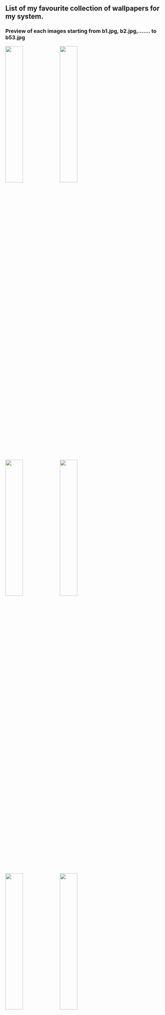 ## List of my favourite collection of wallpapers for my system.
### Preview of each images starting from b1.jpg, b2.jpg,....... to b53.jpg

<img src="https://github.com/YogeshLamichhane/myarchdwmsetup/blob/main/custom/b1.jpg" width="33%" /> <img src="https://github.com/YogeshLamichhane/myarchdwmsetup/blob/main/custom/b2.jpg" width="33%" /> <img src="https://github.com/YogeshLamichhane/myarchdwmsetup/blob/main/custom/b3.jpg" width="33%" /> <img src="https://github.com/YogeshLamichhane/myarchdwmsetup/blob/main/custom/b4.jpg" width="33%" /> <img src="https://github.com/YogeshLamichhane/myarchdwmsetup/blob/main/custom/b5.jpg" width="33%" /> <img src="https://github.com/YogeshLamichhane/myarchdwmsetup/blob/main/custom/b6.jpg" width="33%" /> <img src="https://github.com/YogeshLamichhane/myarchdwmsetup/blob/main/custom/b7.jpg" width="33%" /> <img src="https://github.com/YogeshLamichhane/myarchdwmsetup/blob/main/custom/b8.jpg" width="33%" /> <img src="https://github.com/YogeshLamichhane/myarchdwmsetup/blob/main/custom/b9.jpg" width="33%" /> <img src="https://github.com/YogeshLamichhane/myarchdwmsetup/blob/main/custom/b10.jpg" width="33%" /> <img src="https://github.com/YogeshLamichhane/myarchdwmsetup/blob/main/custom/b11.jpg" width="33%" /> <img src="https://github.com/YogeshLamichhane/myarchdwmsetup/blob/main/custom/b12.jpg" width="33%" /> <img src="https://github.com/YogeshLamichhane/myarchdwmsetup/blob/main/custom/b13.jpg" width="33%" /> <img src="https://github.com/YogeshLamichhane/myarchdwmsetup/blob/main/custom/b14.jpg" width="33%" /> <img src="https://github.com/YogeshLamichhane/myarchdwmsetup/blob/main/custom/b15.jpg" width="33%" /> <img src="https://github.com/YogeshLamichhane/myarchdwmsetup/blob/main/custom/b16.jpg" width="33%" /> <img src="https://github.com/YogeshLamichhane/myarchdwmsetup/blob/main/custom/b17.jpg" width="33%" /> <img src="https://github.com/YogeshLamichhane/myarchdwmsetup/blob/main/custom/b18.jpg" width="33%" /> <img src="https://github.com/YogeshLamichhane/myarchdwmsetup/blob/main/custom/b19.jpg" width="33%" /> <img src="https://github.com/YogeshLamichhane/myarchdwmsetup/blob/main/custom/b20.jpg" width="33%" /> <img src="https://github.com/YogeshLamichhane/myarchdwmsetup/blob/main/custom/b21.jpg" width="33%" /> <img src="https://github.com/YogeshLamichhane/myarchdwmsetup/blob/main/custom/b22.jpg" width="33%" /> <img src="https://github.com/YogeshLamichhane/myarchdwmsetup/blob/main/custom/b23.jpg" width="33%" /> <img src="https://github.com/YogeshLamichhane/myarchdwmsetup/blob/main/custom/b24.jpg" width="33%" /> <img src="https://github.com/YogeshLamichhane/myarchdwmsetup/blob/main/custom/b25.jpg" width="33%" /> <img src="https://github.com/YogeshLamichhane/myarchdwmsetup/blob/main/custom/b26.jpg" width="33%" /> <img src="https://github.com/YogeshLamichhane/myarchdwmsetup/blob/main/custom/b27.jpg" width="33%" /> <img src="https://github.com/YogeshLamichhane/myarchdwmsetup/blob/main/custom/b28.jpg" width="33%" /> <img src="https://github.com/YogeshLamichhane/myarchdwmsetup/blob/main/custom/b29.jpg" width="33%" /> <img src="https://github.com/YogeshLamichhane/myarchdwmsetup/blob/main/custom/b30.jpg" width="33%" /> <img src="https://github.com/YogeshLamichhane/myarchdwmsetup/blob/main/custom/b31.jpg" width="33%" /> <img src="https://github.com/YogeshLamichhane/myarchdwmsetup/blob/main/custom/b32.jpg" width="33%" /> <img src="https://github.com/YogeshLamichhane/myarchdwmsetup/blob/main/custom/b33.jpg" width="33%" /> <img src="https://github.com/YogeshLamichhane/myarchdwmsetup/blob/main/custom/b34.jpg" width="33%" /> <img src="https://github.com/YogeshLamichhane/myarchdwmsetup/blob/main/custom/b35.jpg" width="33%" /> <img src="https://github.com/YogeshLamichhane/myarchdwmsetup/blob/main/custom/b36.jpg" width="33%" /> <img src="https://github.com/YogeshLamichhane/myarchdwmsetup/blob/main/custom/b37.jpg" width="33%" /> <img src="https://github.com/YogeshLamichhane/myarchdwmsetup/blob/main/custom/b38.jpg" width="33%" /> <img src="https://github.com/YogeshLamichhane/myarchdwmsetup/blob/main/custom/b39.jpg" width="33%" /> <img src="https://github.com/YogeshLamichhane/myarchdwmsetup/blob/main/custom/b40.jpg" width="33%" /> <img src="https://github.com/YogeshLamichhane/myarchdwmsetup/blob/main/custom/b41.jpg" width="33%" /> <img src="https://github.com/YogeshLamichhane/myarchdwmsetup/blob/main/custom/b42.jpg" width="33%" /> <img src="https://github.com/YogeshLamichhane/myarchdwmsetup/blob/main/custom/b43.jpg" width="33%" /> <img src="https://github.com/YogeshLamichhane/myarchdwmsetup/blob/main/custom/b44.jpg" width="33%" /> <img src="https://github.com/YogeshLamichhane/myarchdwmsetup/blob/main/custom/b45.jpg" width="33%" /> <img src="https://github.com/YogeshLamichhane/myarchdwmsetup/blob/main/custom/b46.jpg" width="33%" /> <img src="https://github.com/YogeshLamichhane/myarchdwmsetup/blob/main/custom/b47.jpg" width="33%" /> <img src="https://github.com/YogeshLamichhane/myarchdwmsetup/blob/main/custom/b48.jpg" width="33%" /> <img src="https://github.com/YogeshLamichhane/myarchdwmsetup/blob/main/custom/b49.jpg" width="33%" /> <img src="https://github.com/YogeshLamichhane/myarchdwmsetup/blob/main/custom/b50.jpg" width="33%" /> <img src="https://github.com/YogeshLamichhane/myarchdwmsetup/blob/main/custom/b51.jpg" width="33%" /> <img src="https://github.com/YogeshLamichhane/myarchdwmsetup/blob/main/custom/b52.jpg" width="33%" /> <img src="https://github.com/YogeshLamichhane/myarchdwmsetup/blob/main/custom/b53.jpg" width="33%" /> <img src="https://github.com/YogeshLamichhane/myarchdwmsetup/blob/main/custom/b54.jpg" width="33%" />
